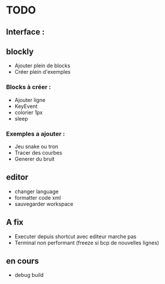 # TODO

## Interface : 


## blockly

- Ajouter plein de blocks 
- Créer plein d'exemples

### Blocks à créer :

- Ajouter ligne
- KeyEvent
- colorier 1px
- sleep

### Exemples a ajouter :

- Jeu snake ou tron
- Tracer des courbes
- Generer du bruit

## editor

- changer language
- formatter code xml
- sauvegarder workspace



## A fix

- Executer depuis shortcut avec editeur marche pas
- Terminal non performant (freeze si bcp de nouvelles lignes)


## en cours

- debug build